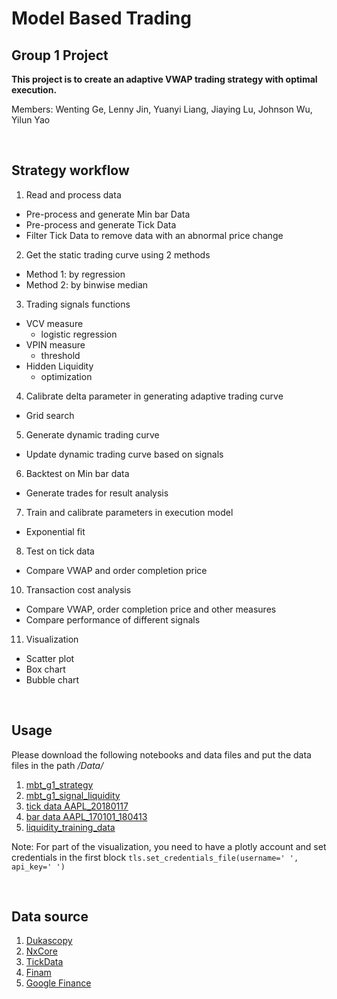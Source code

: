 # Model Based Trading

## Group 1 Project

__This project is to create an adaptive VWAP trading strategy with optimal execution.__

Members: Wenting Ge, Lenny Jin, Yuanyi Liang, Jiaying Lu, Johnson Wu, Yilun Yao

<br>

## Strategy workflow

1. Read and process data
  * Pre-process and generate Min bar Data
  * Pre-process and generate Tick Data
  * Filter Tick Data to remove data with an abnormal price change
2. Get the static trading curve using 2 methods
  * Method 1: by regression
  * Method 2: by binwise median
3. Trading signals functions
  * VCV measure
    * logistic regression
  * VPIN measure
    * threshold
  * Hidden Liquidity
    * optimization
4. Calibrate delta parameter in generating adaptive trading curve
  * Grid search
5. Generate dynamic trading curve
  * Update dynamic trading curve based on signals
6. Backtest on Min bar data
  * Generate trades for result analysis
7. Train and calibrate parameters in execution model
  * Exponential fit
8. Test on tick data
  * Compare VWAP and order completion price
10. Transaction cost analysis
  * Compare VWAP, order completion price and other measures
  * Compare performance of different signals
11. Visualization
  * Scatter plot
  * Box chart
  * Bubble chart
  
<br>

## Usage

Please download the following notebooks and data files and put the data files in the path */Data/*

1. [mbt_g1_strategy](https://github.com/wuyouk/Model-Based-Trading/blob/master/adaptive_vwap_main.ipynb)
2. [mbt_g1_signal_liquidity](https://github.com/wuyouk/Model-Based-Trading/blob/master/Hidden%20Liquidity/HiddenLiquidity_v1.0_APPL.ipynb)
3. [tick data AAPL_20180117](https://github.com/wuyouk/Model-Based-Trading/blob/master/Data/tick_AAPL_20180117.gz)
4. [bar data AAPL_170101_180413](https://github.com/wuyouk/Model-Based-Trading/blob/master/Data/bar_AAPL_170101_180413.csv)
5. [liquidity_training_data](https://github.com/wuyouk/Model-Based-Trading/tree/master/Hidden%20Liquidity/Data)

Note: For part of the visualization, you need to have a plotly account and set credentials in the first block ```tls.set_credentials_file(username=' ', api_key=' ')```

<br>

## Data source

1. [Dukascopy](http://www.dukascopy.com)
2. [NxCore](http://nxcoreapi.com/doc/)
3. [TickData](https://www.tickdata.com/equity-data/)
4. [Finam](http://www.finam.ru)
5. [Google Finance](https://www.google.com/finance/getprices?i=[PERIOD]&amp;p=[DAYS]d&amp;f=d,o,h,l,c,v&amp;df=cpct&amp;q=[TICKER])
